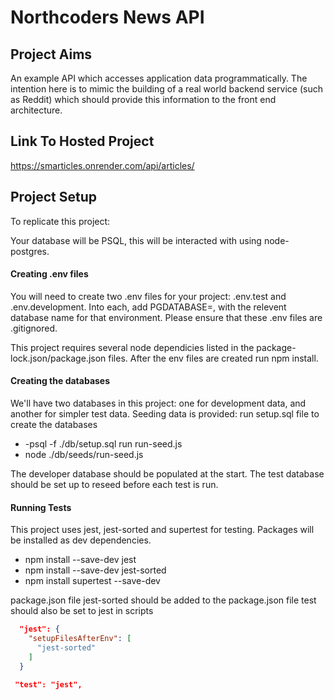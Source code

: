 # Northcoders News API

## Project Aims ##
An example API which accesses application data programmatically. The intention here is to mimic the building of a real world backend service (such as Reddit) which should provide this information to the front end architecture.

## Link To Hosted Project ##
https://smarticles.onrender.com/api/articles/

## Project Setup ##

To replicate this project:

Your database will be PSQL, this will be interacted with using node-postgres.

#### Creating .env files ####
You will need to create two .env files for your project: .env.test and .env.development. Into each, add PGDATABASE=, with the relevent database name for that environment. Please ensure that these .env files are .gitignored. 

This project requires several node dependicies listed in the package-lock.json/package.json files. After the env files are created run npm install.

#### Creating the databases ####
We'll have two databases in this project: one for development data, and another for simpler test data.
Seeding data is provided:
run setup.sql file to create the databases 
- -psql -f ./db/setup.sql
run run-seed.js 
- node ./db/seeds/run-seed.js

The developer database should be populated at the start.
The test database should be set up to reseed before each test is run.

#### Running Tests ####
This project uses jest, jest-sorted and supertest for testing. 
Packages will be installed as dev dependencies.

- npm install --save-dev jest
- npm install --save-dev jest-sorted
- npm install supertest --save-dev

package.json file
jest-sorted should be added to the package.json file
test should also be set to jest in scripts

```json 
  "jest": {
    "setupFilesAfterEnv": [
      "jest-sorted"
    ]
  }
```

```json
 "test": "jest",
```
